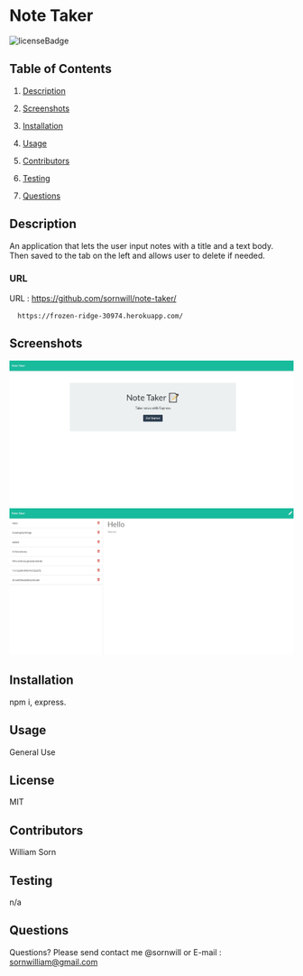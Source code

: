   
# Note Taker
![licenseBadge](https://img.shields.io/badge/license-MIT-brightgreen)
## Table of Contents 
1. [Description](#description)

2. [Screenshots](#screenshots)

3. [Installation](#installation)

4. [Usage](#usage)

5. [Contributors](#contributors)

6. [Testing](#testing)

7. [Questions](#questions)

    
## Description 
An application that lets the user input notes with a title and a text body. Then saved to the tab on the left and allows user to delete if needed.

### URL
URL : https://github.com/sornwill/note-taker/


      https://frozen-ridge-30974.herokuapp.com/

## Screenshots
![screenshots](/public/assets/img/screen1.png)
![screenshots2](/public/assets/img/screen2.png)
    
## Installation
npm i, express. 
    
## Usage
General Use 
    
## License
MIT 
    
## Contributors
William Sorn 
    
## Testing
n/a 
      
## Questions
Questions? Please send contact me @sornwill or E-mail : sornwilliam@gmail.com
      